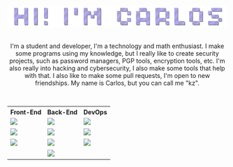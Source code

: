 <div align="center">
    <td><img src="assets/sign.gif"></td>
</div>

<br>

<p align="center">I'm a student and developer, I'm a technology and math enthusiast. I make some programs using my knowledge, but I really like to create security projects, such as password managers, PGP tools, encryption tools, etc. I'm also really into hacking and cybersecurity, I also make some tools that help with that. I also like to make some pull requests, I'm open to new friendships. My name is Carlos, but you can call me "kz".</p>

<br>

<table align="center">
    <tr>
        <th>Front-End</th>
        <th>Back-End</th>
        <th>DevOps</th>
    </tr>
    <tr>
        <td><img src="https://img.shields.io/badge/HTML5-E34F26?style=for-the-badge&logo=html5&logoColor=white" /></td>
        <td><img src="https://img.shields.io/badge/JavaScript-F7DF1E?style=for-the-badge&logo=javascript&logoColor=black" /></td>
        <td><img src="https://img.shields.io/badge/Shell_Script-121011?style=for-the-badge&logo=gnu-bash&logoColor=white" /></td>
    </tr>
    <tr>
        <td><img src="https://img.shields.io/badge/CSS3-1572B6?style=for-the-badge&logo=css3&logoColor=white" /></td>
        <td><img src="https://img.shields.io/badge/Python-14354C?style=for-the-badge&logo=python&logoColor=white" /></td>
        <td><img src="https://img.shields.io/badge/Python-14354C?style=for-the-badge&logo=python&logoColor=white" /></td>
    </tr>
    <tr>
        <td><img src="https://img.shields.io/badge/JavaScript-F7DF1E?style=for-the-badge&logo=javascript&logoColor=black" /></td>
        <td><img src="https://img.shields.io/badge/PHP-777BB4?style=for-the-badge&logo=php&logoColor=white" /></td>
        <td><img src="https://img.shields.io/badge/Node.js-43853D?style=for-the-badge&logo=node.js&logoColor=white" /></td>
    </tr>
    <tr>
        <td></td>
        <td><img src="https://img.shields.io/badge/Shell_Script-121011?style=for-the-badge&logo=gnu-bash&logoColor=white" /></td>
        <td></td>
    </tr>
</table>